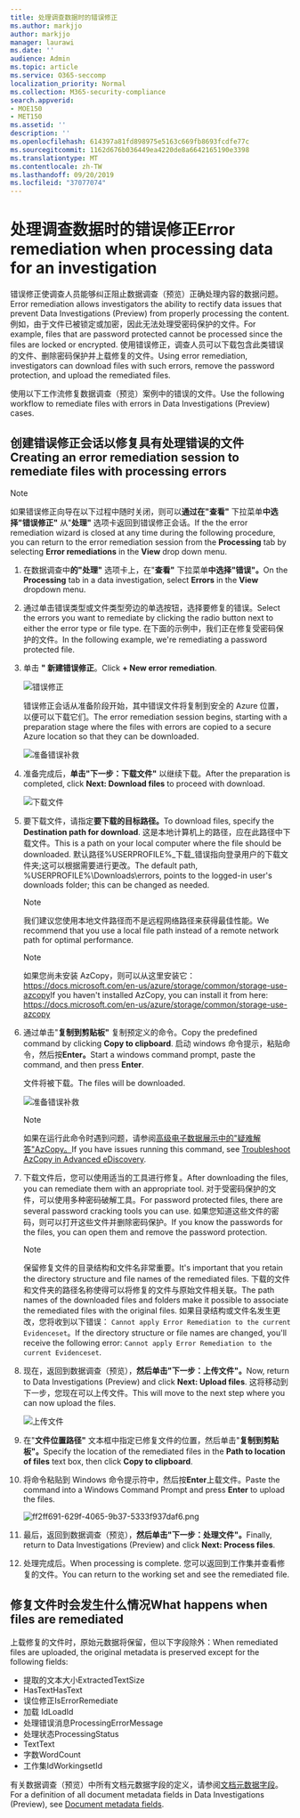 ```yaml
---
title: 处理调查数据时的错误修正
ms.author: markjjo
author: markjjo
manager: laurawi
ms.date: ''
audience: Admin
ms.topic: article
ms.service: O365-seccomp
localization_priority: Normal
ms.collection: M365-security-compliance
search.appverid:
- MOE150
- MET150
ms.assetid: ''
description: ''
ms.openlocfilehash: 614397a81fd898975e5163c669fb8693fcdfe77c
ms.sourcegitcommit: 1162d676b036449ea4220de8a6642165190e3398
ms.translationtype: MT
ms.contentlocale: zh-TW
ms.lasthandoff: 09/20/2019
ms.locfileid: "37077074"
---
```

# <a name="error-remediation-when-processing-data-for-an-investigation"></a><span data-ttu-id="4469a-102">处理调查数据时的错误修正</span><span class="sxs-lookup"><span data-stu-id="4469a-102">Error remediation when processing data for an investigation</span></span>

<span data-ttu-id="4469a-103">错误修正使调查人员能够纠正阻止数据调查（预览）正确处理内容的数据问题。</span><span class="sxs-lookup"><span data-stu-id="4469a-103">Error remediation allows investigators the ability to rectify data issues that prevent Data Investigations (Preview) from properly processing the content.</span></span> <span data-ttu-id="4469a-104">例如，由于文件已被锁定或加密，因此无法处理受密码保护的文件。</span><span class="sxs-lookup"><span data-stu-id="4469a-104">For example, files that are password protected cannot be processed since the files are locked or encrypted.</span></span> <span data-ttu-id="4469a-105">使用错误修正，调查人员可以下载包含此类错误的文件、删除密码保护并上载修复的文件。</span><span class="sxs-lookup"><span data-stu-id="4469a-105">Using error remediation, investigators can download files with such errors, remove the password protection, and upload the remediated files.</span></span>

<span data-ttu-id="4469a-106">使用以下工作流修复数据调查（预览）案例中的错误的文件。</span><span class="sxs-lookup"><span data-stu-id="4469a-106">Use the following workflow to remediate files with errors in Data Investigations (Preview) cases.</span></span>

## <a name="creating-an-error-remediation-session-to-remediate-files-with-processing-errors"></a><span data-ttu-id="4469a-107">创建错误修正会话以修复具有处理错误的文件</span><span class="sxs-lookup"><span data-stu-id="4469a-107">Creating an error remediation session to remediate files with processing errors</span></span>

>[!NOTE]
><span data-ttu-id="4469a-108">如果错误修正向导在以下过程中随时关闭，则可以**通过在"查看"** 下拉菜单**中选择"错误修正"** 从"**处理"** 选项卡返回到错误修正会话。</span><span class="sxs-lookup"><span data-stu-id="4469a-108">If the the error remediation wizard is closed at any time during the following procedure, you can return to the error remediation session from the **Processing** tab by selecting **Error remediations** in the **View** drop down menu.</span></span>

1. <span data-ttu-id="4469a-109">在数据调查中**的"处理"** 选项卡上，在"**查看"** 下拉菜单**中选择"错误"。**</span><span class="sxs-lookup"><span data-stu-id="4469a-109">On the **Processing** tab in a data investigation, select **Errors** in the **View** dropdown menu.</span></span>

2. <span data-ttu-id="4469a-110">通过单击错误类型或文件类型旁边的单选按钮，选择要修复的错误。</span><span class="sxs-lookup"><span data-stu-id="4469a-110">Select the errors you want to remediate by clicking the radio button next to either the error type or file type.</span></span>  <span data-ttu-id="4469a-111">在下面的示例中，我们正在修复受密码保护的文件。</span><span class="sxs-lookup"><span data-stu-id="4469a-111">In the following example, we're remediating a password protected file.</span></span>

3. <span data-ttu-id="4469a-112">单击 **" 新建错误修正**。</span><span class="sxs-lookup"><span data-stu-id="4469a-112">Click **+ New error remediation**.</span></span>

    ![错误修正](media/8c2faf1a-834b-44fc-b418-6a18aed8b81a.png)

    <span data-ttu-id="4469a-114">错误修正会话从准备阶段开始，其中错误文件将复制到安全的 Azure 位置，以便可以下载它们。</span><span class="sxs-lookup"><span data-stu-id="4469a-114">The error remediation session begins, starting with a preparation stage where the files with errors are copied to a secure Azure location so that they can be downloaded.</span></span>

    ![准备错误补救](media/390572ec-7012-47c4-a6b6-4cbb5649e8a8.png)

4. <span data-ttu-id="4469a-116">准备完成后，**单击"下一步：下载文件"** 以继续下载。</span><span class="sxs-lookup"><span data-stu-id="4469a-116">After the preparation is completed, click **Next: Download files** to proceed with download.</span></span>

    ![下载文件](media/6ac04b09-8e13-414a-9e24-7c75ba586363.png)

5. <span data-ttu-id="4469a-118">要下载文件，请指定**要下载的目标路径。**</span><span class="sxs-lookup"><span data-stu-id="4469a-118">To download files, specify the **Destination path for download**.</span></span> <span data-ttu-id="4469a-119">这是本地计算机上的路径，应在此路径中下载文件。</span><span class="sxs-lookup"><span data-stu-id="4469a-119">This is a path on your local computer where the file should be downloaded.</span></span>  <span data-ttu-id="4469a-120">默认路径%USERPROFILE%_下载_错误指向登录用户的下载文件夹;这可以根据需要进行更改。</span><span class="sxs-lookup"><span data-stu-id="4469a-120">The default path, %USERPROFILE%\Downloads\errors, points to the logged-in user's downloads folder; this can be changed as needed.</span></span>

    >[!NOTE]
    ><span data-ttu-id="4469a-121">我们建议您使用本地文件路径而不是远程网络路径来获得最佳性能。</span><span class="sxs-lookup"><span data-stu-id="4469a-121">We recommend that you use a local file path instead of a remote network path for optimal performance.</span></span>

    > [!NOTE]
    > <span data-ttu-id="4469a-122">如果您尚未安装 AzCopy，则可以从这里安装它：https://docs.microsoft.com/en-us/azure/storage/common/storage-use-azcopy</span><span class="sxs-lookup"><span data-stu-id="4469a-122">If you haven't installed AzCopy, you can install it from here: https://docs.microsoft.com/en-us/azure/storage/common/storage-use-azcopy</span></span>

6. <span data-ttu-id="4469a-123">通过单击"**复制到剪贴板"** 复制预定义的命令。</span><span class="sxs-lookup"><span data-stu-id="4469a-123">Copy the predefined command by clicking **Copy to clipboard**.</span></span> <span data-ttu-id="4469a-124">启动 windows 命令提示，粘贴命令，然后按**Enter。**</span><span class="sxs-lookup"><span data-stu-id="4469a-124">Start a windows command prompt, paste the command, and then press **Enter**.</span></span>  

    <span data-ttu-id="4469a-125">文件将被下载。</span><span class="sxs-lookup"><span data-stu-id="4469a-125">The files will be downloaded.</span></span>

    ![准备错误补救](media/f364ab4d-31c5-4375-b69f-650f694a2f69.png)

    > [!NOTE]
    > <span data-ttu-id="4469a-127">如果在运行此命令时遇到问题，请参阅[高级电子数据展示中的"疑难解答"AzCopy。](troubleshooting-azcopy.md)</span><span class="sxs-lookup"><span data-stu-id="4469a-127">If you have issues running this command, see [Troubleshoot AzCopy in Advanced eDiscovery](troubleshooting-azcopy.md).</span></span>

7. <span data-ttu-id="4469a-128">下载文件后，您可以使用适当的工具进行修复。</span><span class="sxs-lookup"><span data-stu-id="4469a-128">After downloading the files, you can remediate them with an appropriate tool.</span></span> <span data-ttu-id="4469a-129">对于受密码保护的文件，可以使用多种密码破解工具。</span><span class="sxs-lookup"><span data-stu-id="4469a-129">For password protected files, there are several password cracking tools you can use.</span></span> <span data-ttu-id="4469a-130">如果您知道这些文件的密码，则可以打开这些文件并删除密码保护。</span><span class="sxs-lookup"><span data-stu-id="4469a-130">If you know the passwords for the files, you can open them and remove the password protection.</span></span>
    
   > [!NOTE]
    > <span data-ttu-id="4469a-131">保留修复文件的目录结构和文件名非常重要。</span><span class="sxs-lookup"><span data-stu-id="4469a-131">It's important that you retain the directory structure and file names of the remediated files.</span></span> <span data-ttu-id="4469a-132">下载的文件和文件夹的路径名称使得可以将修复的文件与原始文件相关联。</span><span class="sxs-lookup"><span data-stu-id="4469a-132">The path names of the downloaded files and folders make it possible to associate the remediated files with the original files.</span></span>  <span data-ttu-id="4469a-133">如果目录结构或文件名发生更改，您将收到以下错误： `Cannot apply Error Remediation to the current Evidenceset`。</span><span class="sxs-lookup"><span data-stu-id="4469a-133">If the directory structure or file names are changed, you'll receive the following error: `Cannot apply Error Remediation to the current Evidenceset`.</span></span>

8. <span data-ttu-id="4469a-134">现在，返回到数据调查（预览），**然后单击"下一步：上传文件"。**</span><span class="sxs-lookup"><span data-stu-id="4469a-134">Now, return to Data Investigations (Preview) and click **Next: Upload files**.</span></span>  <span data-ttu-id="4469a-135">这将移动到下一步，您现在可以上传文件。</span><span class="sxs-lookup"><span data-stu-id="4469a-135">This will move to the next step where you can now upload the files.</span></span>

    ![上传文件](media/af3d8617-1bab-4ecd-8de0-22e53acba240.png)

9. <span data-ttu-id="4469a-137">在"**文件位置路径"** 文本框中指定已修复文件的位置，然后单击"**复制到剪贴板"。**</span><span class="sxs-lookup"><span data-stu-id="4469a-137">Specify the location of the remediated files in the **Path to location of files** text box, then click **Copy to clipboard**.</span></span>

10. <span data-ttu-id="4469a-138">将命令粘贴到 Windows 命令提示符中，然后按**Enter**上载文件。</span><span class="sxs-lookup"><span data-stu-id="4469a-138">Paste the command into a Windows Command Prompt and press **Enter** to upload the files.</span></span>

    ![ff2ff691-629f-4065-9b37-5333f937daf6.png](media/ff2ff691-629f-4065-9b37-5333f937daf6.png)

11. <span data-ttu-id="4469a-140">最后，返回到数据调查（预览），**然后单击"下一步：处理文件"。**</span><span class="sxs-lookup"><span data-stu-id="4469a-140">Finally, return to Data Investigations (Preview) and click **Next: Process files**.</span></span>

12. <span data-ttu-id="4469a-141">处理完成后。</span><span class="sxs-lookup"><span data-stu-id="4469a-141">When processing is complete.</span></span>  <span data-ttu-id="4469a-142">您可以返回到工作集并查看修复的文件。</span><span class="sxs-lookup"><span data-stu-id="4469a-142">You can return to the working set and see the remediated file.</span></span>

## <a name="what-happens-when-files-are-remediated"></a><span data-ttu-id="4469a-143">修复文件时会发生什么情况</span><span class="sxs-lookup"><span data-stu-id="4469a-143">What happens when files are remediated</span></span>

<span data-ttu-id="4469a-144">上载修复的文件时，原始元数据将保留，但以下字段除外：</span><span class="sxs-lookup"><span data-stu-id="4469a-144">When remediated files are uploaded, the original metadata is preserved except for the following fields:</span></span> 

- <span data-ttu-id="4469a-145">提取的文本大小</span><span class="sxs-lookup"><span data-stu-id="4469a-145">ExtractedTextSize</span></span>
- <span data-ttu-id="4469a-146">HasText</span><span class="sxs-lookup"><span data-stu-id="4469a-146">HasText</span></span>
- <span data-ttu-id="4469a-147">误位修正</span><span class="sxs-lookup"><span data-stu-id="4469a-147">IsErrorRemediate</span></span>
- <span data-ttu-id="4469a-148">加载 Id</span><span class="sxs-lookup"><span data-stu-id="4469a-148">LoadId</span></span>
- <span data-ttu-id="4469a-149">处理错误消息</span><span class="sxs-lookup"><span data-stu-id="4469a-149">ProcessingErrorMessage</span></span>
- <span data-ttu-id="4469a-150">处理状态</span><span class="sxs-lookup"><span data-stu-id="4469a-150">ProcessingStatus</span></span>
- <span data-ttu-id="4469a-151">Text</span><span class="sxs-lookup"><span data-stu-id="4469a-151">Text</span></span>
- <span data-ttu-id="4469a-152">字数</span><span class="sxs-lookup"><span data-stu-id="4469a-152">WordCount</span></span>
- <span data-ttu-id="4469a-153">工作集Id</span><span class="sxs-lookup"><span data-stu-id="4469a-153">WorkingsetId</span></span>

<span data-ttu-id="4469a-154">有关数据调查（预览）中所有文档元数据字段的定义，请参阅[文档元数据字段](document-metadata-fields.md)。</span><span class="sxs-lookup"><span data-stu-id="4469a-154">For a definition of all document metadata fields in Data Investigations (Preview), see [Document metadata fields](document-metadata-fields.md).</span></span>